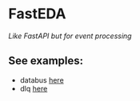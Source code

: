 # FastEDA

*Like FastAPI but for event processing*


## See examples:

 - databus [here](examples/databus.py)
 - dlq [here](examples/dlq.py)

